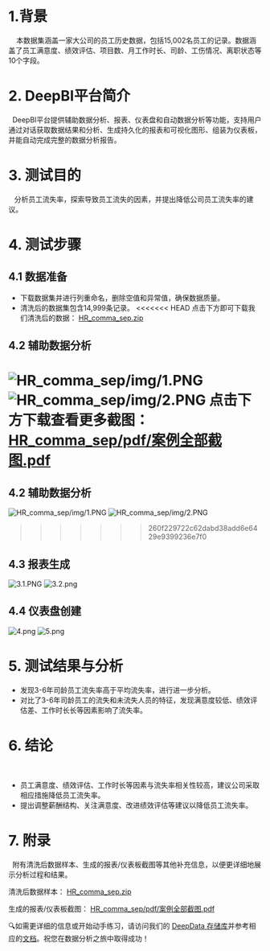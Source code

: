 # 1.背景
 
  本数据集涵盖一家大公司的员工历史数据，包括15,002名员工的记录。数据涵盖了员工满意度、绩效评估、项目数、月工作时长、司龄、工伤情况、离职状态等10个字段。
# 2. DeepBI平台简介

  DeepBI平台提供辅助数据分析、报表、仪表盘和自动数据分析等功能，支持用户通过对话获取数据结果和分析、生成持久化的报表和可视化图形、组装为仪表板，并能自动完成完整的数据分析报告。
# 3. 测试目的

   分析员工流失率，探索导致员工流失的因素，并提出降低公司员工流失率的建议。
# 4. 测试步骤
## 4.1 数据准备

- 下载数据集并进行列重命名，删除空值和异常值，确保数据质量。
- 清洗后的数据集包含14,999条记录。
<<<<<<< HEAD
  点击下方即可下载我们清洗后的数据：
  [HR_comma_sep.zip](./data/HR_comma_sep.zip)
## 4.2 辅助数据分析
![HR_comma_sep/img/1.PNG](./img/1.PNG)
![HR_comma_sep/img/2.PNG](./img/2.PNG)
点击下方下载查看更多截图：
[HR_comma_sep/pdf/案例全部截图.pdf](./pdf/案例全部截图.pdf)
=======
## 4.2 辅助数据分析
![HR_comma_sep/img/1.PNG](./img/1.PNG)
![HR_comma_sep/img/2.PNG](./img/2.PNG)
>>>>>>> 260f229722c62dabd38add6e6429e9399236e7f0
## 4.3 报表生成
![3.1.PNG](./img/3.1.PNG)
![3.2.png](./img/3.2.png)
## 4.4 仪表盘创建
![4.png](./img/4.png)
![5.png](./img/5.png)
# 5. 测试结果与分析

- 发现3-6年司龄员工流失率高于平均流失率，进行进一步分析。
- 对比了3-6年司龄员工的流失和未流失人员的特征，发现满意度较低、绩效评估差、工作时长长等因素影响了流失率。
# 6. 结论
 
  - 员工满意度、绩效评估、工作时长等因素与流失率相关性较高，建议公司采取相应措施降低员工流失率。
- 提出调整薪酬结构、关注满意度、改进绩效评估等建议以降低员工流失率。
# 7. 附录
   
附有清洗后数据样本、生成的报表/仪表板截图等其他补充信息，以便更详细地展示分析过程和结果。

清洗后数据样本：
[HR_comma_sep.zip](./data/HR_comma_sep.zip)

生成的报表/仪表板截图：
[HR_comma_sep/pdf/案例全部截图.pdf](./pdf/案例全部截图.pdf)

🔍如需更详细的信息或开始动手练习，请访问我们的 [DeepData 存储库](https://github.com/DeepInsight-AI/DeepData)并参考相应的[文档](https://deepthought.feishu.cn/wiki/space/7323065464401477635?ccm_open_type=lark_wiki_spaceLink&open_tab_from=wiki_home)。祝您在数据分析之旅中取得成功！